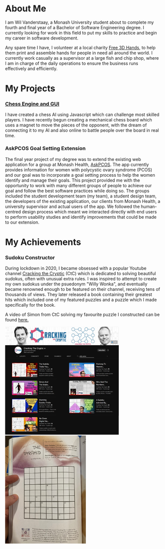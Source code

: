 # About Me

I am Wil Vanderstaay, a Monash University student about to complete my fourth and final year of a Bachelor of Software Engineering degree. I currently looking for work in this field to put my skills to practice and begin my career in software development.

Any spare time I have, I volunteer at a local charity [Free 3D Hands](https://free3dhands.org/), to help them print and assemble hands for people in need all around the world. I currently work casually as a supervisor at a large fish and chip shop, where I am in charge of the daily operations to ensure the business runs effectively and efficiently.

# My Projects

### [Chess Engine and GUI](https://github.com/wil-vanderstaay/chess_engine_gui)

I have created a chess AI using Javascript which can challenge most skilled players. I have recently begun creating a mechanical chess board which uses a magnet to move the pieces of the opponent, with the dream of connecting it to my AI and also online to battle people over the board in real time.

### AskPCOS Goal Setting Extension

The final year project of my degree was to extend the existing web application for a group at Monash Health, [AskPCOS](https://www.askpcos.org/). The app currently provides information for women with polycystic ovary syndrome (PCOS) and our goal was to incorporate a goal setting process to help the women identify and manage their goals. This project provided me with the opportunity to work with many different groups of people to achieve our goal and follow the best software practices while doing so. The groups included the student development team (my team), a student design team, the developers of the existing application, our clients from Monash Health, a university supervisor and actual users of the app. We followed the human-centred design process which meant we interacted directly with end users to perform usability studies and identify improvements that could be made to our extension. 

# My Achievements

### Sudoku Constructor

During lockdown in 2020, I became obsessed with a popular Youtube channel [Cracking the Cryptic](https://www.youtube.com/c/CrackingTheCryptic) (CtC) which is dedicated to solving beautiful sudokus, often with unusual extra rules. I was inspired to attempt to create my own sudokus under the psuedonym "Willy Wonka", and eventually became renowned enough to be featured on their channel, receiving tens of thousands of views. They later released a book containing their greatest hits which included one of my featured puzzles and a puzzle which I made specifically for the book.

A video of Simon from CtC solving my favourite puzzle I constructed can be found [here.](https://www.youtube.com/watch?v=FAhVKjr5GLg)

<img src="./imgs/ctc-videos.png" style="margin: auto; background-color: #0f0f0f; height: 350px" alt="Cracking the Cryptic Videos"/>

<img src="./imgs/pyramid-sudoku.jpg" style="margin: auto; background-color: #0f0f0f; height: 350px;" alt="Willy Wonka Pyramid Sudoku"/>